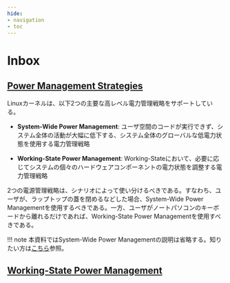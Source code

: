 ```yaml
---
hide:
- navigation
- toc
---
```


# Inbox

## [Power Management Strategies](https://www.kernel.org/doc/html/v6.6/admin-guide/pm/strategies.html)

Linuxカーネルは、以下2つの主要な高レベル電力管理戦略をサポートしている。

- **System-Wide Power Management**: ユーザ空間のコードが実行できず、システム全体の活動が大幅に低下する、システム全体のグローバルな低電力状態を使用する電力管理戦略

- **Working-State Power Management**: Working-Stateにおいて、必要に応じてシステムの個々のハードウェアコンポーネントの電力状態を調整する電力管理戦略

2つの電源管理戦略は、シナリオによって使い分けるべきである。すなわち、ユーザが、ラップトップの蓋を閉めるなどした場合、System-Wide Power Managementを使用するべきである。一方、ユーザがノートパソコンのキーボードから離れるだけであれば、Working-State Power Managementを使用すべきである。

!!! note
    本資料ではSystem-Wide Power Managementの説明は省略する。知りたい方は[こちら](https://www.kernel.org/doc/html/latest/admin-guide/pm/system-wide.html)参照。

## [Working-State Power Management](https://www.kernel.org/doc/html/latest/admin-guide/pm/working-state.html)

